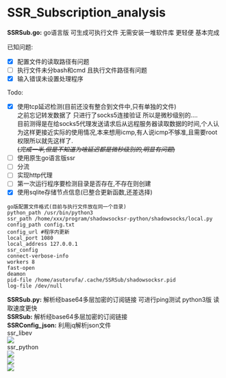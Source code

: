 # SSR_Subscription_analysis
**SSRSub.go:** go语言版 可生成可执行文件 无需安装一堆软件库 更轻便 基本完成  
  
已知问题:  
- [x]  配置文件的读取路径有问题  
- [ ] 执行文件未分bash和cmd 且执行文件路径有问题  
- [x] 输入错误未设置处理程序  

Todo:  
- [x] 使用tcp延迟检测(目前还没有整合到文件中,只有单独的文件)  
   之前忘记转发数据了 只进行了socks5连接验证 所以是微秒级别的....  
   目前测得是在给socks5代理发送请求后从远程服务器读取数据的时间,个人认为这样更接近实际的使用情况,本来想用icmp,有人说icmp不够准,且需要root权限所以就先这样了.  
   ~~(_完成一半,但是不知道为啥延迟都是微秒级别的,明显有问题_)~~  
- [ ] 使用原生go语言版ssr  
- [ ] 分流  
- [ ] 实现http代理  
- [ ] 第一次运行程序要检测目录是否存在,不存在则创建
- [x] 使用sqlite存储节点信息(已整合更新函数,还差选择)

```
go版配置文件格式(目前与执行文件放在同一个目录)
python_path /usr/bin/python3
ssr_path /home/xxx/program/shadowsocksr-python/shadowsocks/local.py
config_path config.txt
config_url #程序内更新
local_port 1080
local_address 127.0.0.1
ssr_config 
connect-verbose-info
workers 8
fast-open
deamon
pid-file /home/asutorufa/.cache/SSRSub/shadowsocksr.pid
log-file /dev/null
```

**SSRSub.py:** 解析经base64多层加密的订阅链接 可进行ping测试 python3版 读取速度更快  
**SSRSub:** 解析经base64多层加密的订阅链接  
**SSRConfig_json:** 利用jq解析json文件  
ssr_libev  
![](https://raw.githubusercontent.com/Asutorufa/a-simple-menu-for-shadowsocksr-python/master/libev_run.png)  
ssr_python  
![](https://raw.githubusercontent.com/Asutorufa/a-simple-menu-for-shadowsocksr-python/master/start_1.png)  
![](https://raw.githubusercontent.com/Asutorufa/a-simple-menu-for-shadowsocksr-python/master/start_2.png)  
![](https://raw.githubusercontent.com/Asutorufa/a-simple-menu-for-shadowsocksr-python/master/stop.png)  
